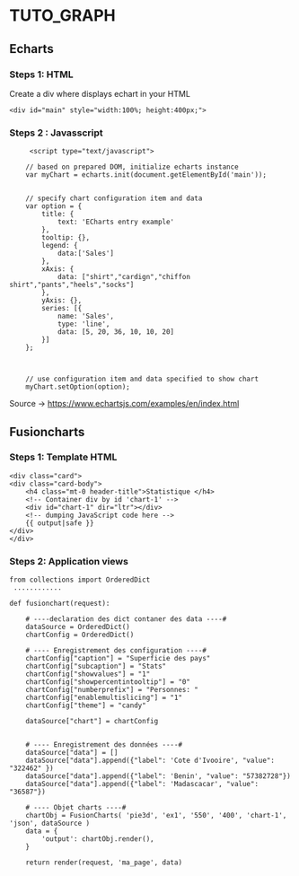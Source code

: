 # TUTO_GRAPH

## Echarts


### Steps 1: HTML

Create a div where displays echart in your HTML

    <div id="main" style="width:100%; height:400px;">
    
### Steps 2 : Javasscript


         <script type="text/javascript">
    
        // based on prepared DOM, initialize echarts instance
        var myChart = echarts.init(document.getElementById('main'));
        
        
        // specify chart configuration item and data
        var option = {
            title: {
                text: 'ECharts entry example'
            },
            tooltip: {},
            legend: {
                data:['Sales']
            },
            xAxis: {
                data: ["shirt","cardign","chiffon shirt","pants","heels","socks"]
            },
            yAxis: {},
            series: [{
                name: 'Sales',
                type: 'line',
                data: [5, 20, 36, 10, 10, 20]
            }]
        };

       

        // use configuration item and data specified to show chart
        myChart.setOption(option);
        
Source -> https://www.echartsjs.com/examples/en/index.html

## Fusioncharts

### Steps 1: Template HTML

    <div class="card">
    <div class="card-body">
        <h4 class="mt-0 header-title">Statistique </h4>
        <!-- Container div by id 'chart-1' -->
        <div id="chart-1" dir="ltr"></div>
        <!-- dumping JavaScript code here -->
        {{ output|safe }}
    </div>
    </div>
    
 ### Steps 2: Application views
 
    from collections import OrderedDict
     ............
     
    def fusionchart(request):
    
        # ----declaration des dict contaner des data ----#
        dataSource = OrderedDict()
        chartConfig = OrderedDict()
        
        # ---- Enregistrement des configuration ----#
        chartConfig["caption"] = "Superficie des pays"
        chartConfig["subcaption"] = "Stats"
        chartConfig["showvalues"] = "1"
        chartConfig["showpercentintooltip"] = "0"
        chartConfig["numberprefix"] = "Personnes: "
        chartConfig["enablemultislicing"] = "1"
        chartConfig["theme"] = "candy"

        dataSource["chart"] = chartConfig
        
            
        # ---- Enregistrement des données ----#
        dataSource["data"] = []
        dataSource["data"].append({"label": 'Cote d'Ivooire', "value": "322462" })
        dataSource["data"].append({"label": 'Benin', "value": "57382728"})
        dataSource["data"].append({"label": 'Madascacar', "value": "36587"})
        
        # ---- Objet charts ----#
        chartObj = FusionCharts( 'pie3d', 'ex1', '550', '400', 'chart-1', 'json', dataSource )
        data = {
            'output': chartObj.render(),
        }
        
        return render(request, 'ma_page', data)
       
